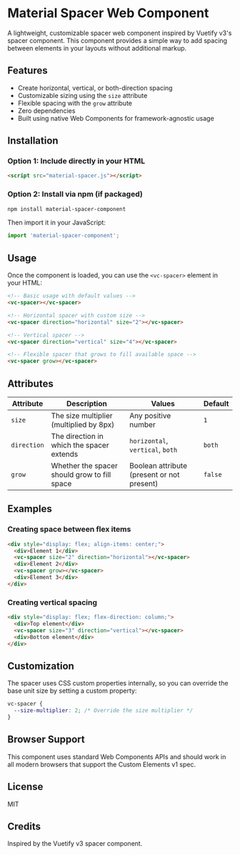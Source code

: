 # Material Spacer Web Component

A lightweight, customizable spacer web component inspired by Vuetify v3's spacer component. This component provides a simple way to add spacing between elements in your layouts without additional markup.

## Features

- Create horizontal, vertical, or both-direction spacing
- Customizable sizing using the `size` attribute
- Flexible spacing with the `grow` attribute
- Zero dependencies
- Built using native Web Components for framework-agnostic usage

## Installation

### Option 1: Include directly in your HTML

```html
<script src="material-spacer.js"></script>
```

### Option 2: Install via npm (if packaged)

```bash
npm install material-spacer-component
```

Then import it in your JavaScript:

```javascript
import 'material-spacer-component';
```

## Usage

Once the component is loaded, you can use the `<vc-spacer>` element in your HTML:

```html
<!-- Basic usage with default values -->
<vc-spacer></vc-spacer>

<!-- Horizontal spacer with custom size -->
<vc-spacer direction="horizontal" size="2"></vc-spacer>

<!-- Vertical spacer -->
<vc-spacer direction="vertical" size="4"></vc-spacer>

<!-- Flexible spacer that grows to fill available space -->
<vc-spacer grow></vc-spacer>
```

## Attributes

| Attribute   | Description                                    | Values                                    | Default |
|-------------|------------------------------------------------|-------------------------------------------|---------|
| `size`      | The size multiplier (multiplied by 8px)        | Any positive number                       | `1`     |
| `direction` | The direction in which the spacer extends      | `horizontal`, `vertical`, `both`          | `both`  |
| `grow`      | Whether the spacer should grow to fill space   | Boolean attribute (present or not present)| `false` |

## Examples

### Creating space between flex items

```html
<div style="display: flex; align-items: center;">
  <div>Element 1</div>
  <vc-spacer size="2" direction="horizontal"></vc-spacer>
  <div>Element 2</div>
  <vc-spacer grow></vc-spacer>
  <div>Element 3</div>
</div>
```

### Creating vertical spacing

```html
<div style="display: flex; flex-direction: column;">
  <div>Top element</div>
  <vc-spacer size="3" direction="vertical"></vc-spacer>
  <div>Bottom element</div>
</div>
```

## Customization

The spacer uses CSS custom properties internally, so you can override the base unit size by setting a custom property:

```css
vc-spacer {
  --size-multiplier: 2; /* Override the size multiplier */
}
```

## Browser Support

This component uses standard Web Components APIs and should work in all modern browsers that support the Custom Elements v1 spec.

## License

MIT

## Credits

Inspired by the Vuetify v3 spacer component.